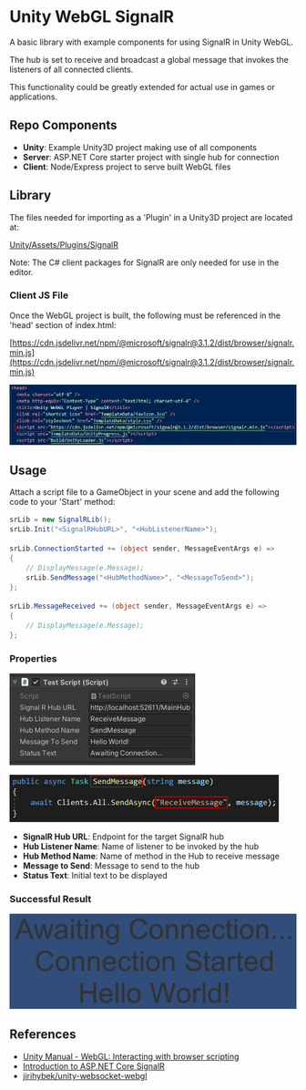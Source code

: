 # Unity WebGL SignalR

A basic library with example components for using SignalR in Unity WebGL.

The hub is set to receive and broadcast a global message that invokes the listeners of all connected clients.

This functionality could be greatly extended for actual use in games or applications.

## Repo Components

- **Unity**: Example Unity3D project making use of all components
- **Server**: ASP.NET Core starter project with single hub for connection
- **Client**: Node/Express project to serve built WebGL files

## Library

The files needed for importing as a 'Plugin' in a Unity3D project are located at:

[Unity/Assets/Plugins/SignalR](./Unity/Assets/Plugins/SignalR)

Note: The C# client packages for SignalR are only needed for use in the editor.

### Client JS File

Once the WebGL project is built, the following must be referenced in the 'head' section of index.html:

[https://cdn.jsdelivr.net/npm/@microsoft/signalr@3.1.2/dist/browser/signalr.min.js](https://cdn.jsdelivr.net/npm/@microsoft/signalr@3.1.2/dist/browser/signalr.min.js)

![Source](./Screenshots/src.png)

## Usage

Attach a script file to a GameObject in your scene and add the following code to your 'Start' method:

```c#
srLib = new SignalRLib();
srLib.Init("<SignalRHubURL>", "<HubListenerName>");

srLib.ConnectionStarted += (object sender, MessageEventArgs e) =>
{
    // DisplayMessage(e.Message);
    srLib.SendMessage("<HubMethodName>", "<MessageToSend>");
};

srLib.MessageReceived += (object sender, MessageEventArgs e) =>
{
    // DisplayMessage(e.Message);
};
```

### Properties

![Properties](./Screenshots/props.png)

![Hub](./Screenshots/hub.png)

- **SignalR Hub URL**: Endpoint for the target SignalR hub
- **Hub Listener Name**: Name of listener to be invoked by the hub
- **Hub Method Name**: Name of method in the Hub to receive message
- **Message to Send**: Message to send to the hub
- **Status Text**: Initial text to be displayed

### Successful Result

![Result](./Screenshots/res.png)

## References

- [Unity Manual - WebGL: Interacting with browser scripting](https://docs.unity3d.com/Manual/webgl-interactingwithbrowserscripting.html)
- [Introduction to ASP.NET Core SignalR](https://docs.microsoft.com/en-us/aspnet/core/signalr/introduction?view=aspnetcore-3.1)
- [jirihybek/unity-websocket-webgl](https://github.com/jirihybek/unity-websocket-webgl)
